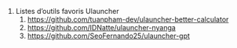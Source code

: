 1. Listes d’outils favoris Ulauncher 
    1. https://github.com/tuanpham-dev/ulauncher-better-calculator 
    2. https://github.com/IDNatte/ulauncher-nyanga 
    3. https://github.com/SeoFernando25/ulauncher-gpt